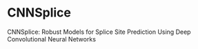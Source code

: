# CNNSplice
CNNSplice: Robust Models for Splice Site Prediction Using Deep Convolutional Neural Networks
